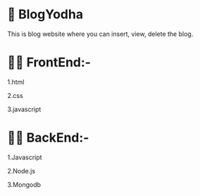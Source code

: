 # 📝 BlogYodha
This is blog website where you can insert, view, delete the blog.

# 👩‍💻 FrontEnd:-
 
  1.html
  
  2.css
  
  3.javascript
  
 # 👨‍💻 BackEnd:-
   
   1.Javascript
 
   2.Node.js
   
   3.Mongodb
